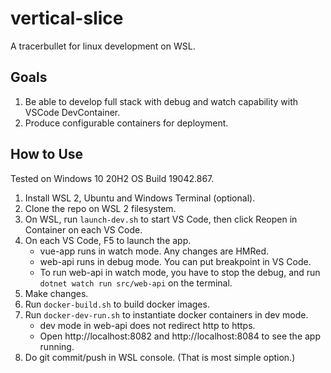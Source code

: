 # vertical-slice

A tracerbullet for linux development on WSL.

## Goals

1. Be able to develop full stack with debug and watch capability with VSCode DevContainer.
2. Produce configurable containers for deployment.

## How to Use

Tested on Windows 10 20H2 OS Build 19042.867.

1. Install WSL 2, Ubuntu and Windows Terminal (optional).
2. Clone the repo on WSL 2 filesystem.
3. On WSL, run `launch-dev.sh` to start VS Code, then click Reopen in Container on each VS Code.
4. On each VS Code, F5 to launch the app.
    - vue-app runs in watch mode. Any changes are HMRed.
    - web-api runs in debug mode. You can put breakpoint in VS Code.
    - To run web-api in watch mode, you have to stop the debug, and run `dotnet watch run src/web-api` on the terminal.
5. Make changes.
6. Run `docker-build.sh` to build docker images.
7. Run `docker-dev-run.sh` to instantiate docker containers in dev mode.
    - dev mode in web-api does not redirect http to https.
    - Open http://localhost:8082 and http://localhost:8084 to see the app running.
8. Do git commit/push in WSL console. (That is most simple option.)
